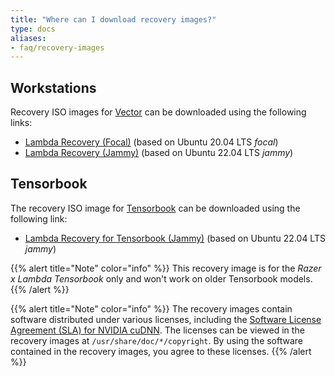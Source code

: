 ```yaml
---
title: "Where can I download recovery images?"
type: docs
aliases:
- faq/recovery-images
---
```


## Workstations

Recovery ISO images for
[Vector](https://lambdalabs.com/gpu-workstations/vector) can be downloaded
using the following links:

<!-- TODO: Change to these links when they're ready.
- [Lambda Recovery (Focal)](https://files.lambdalabs.com/recovery/current/lambda-recovery-focal.iso) (based on Ubuntu 20.04 LTS _focal_)
- [Lambda Recovery (Jammy)](https://files.lambdalabs.com/recovery/current/lambda-recovery-jammy.iso) (based on Ubuntu 22.04 LTS _jammy_)
-->

- [Lambda Recovery (Focal)](https://files.lambdalabs.com/recovery/lambda-recovery-focal-20221018.iso) (based on Ubuntu 20.04 LTS _focal_)
- [Lambda Recovery (Jammy)](https://files.lambdalabs.com/recovery/lambda-recovery-jammy-20221018.iso) (based on Ubuntu 22.04 LTS _jammy_)

## Tensorbook

The recovery ISO image for
[Tensorbook](https://lambdalabs.com/deep-learning/laptops/tensorbook) can be
downloaded using the following link:

<!-- TODO: Change to this link when it's ready.
- [Lambda Recovery for Tensorbook (Jammy)](https://files.lambdalabs.com/recovery/current/lambda-recovery-jammy-tensorbook.iso) (based on Ubuntu 22.04 LTS _jammy_)
-->

- [Lambda Recovery for Tensorbook (Jammy)](https://files.lambdalabs.com/recovery/tensorbook-jammy-20221105.iso) (based on Ubuntu 22.04 LTS _jammy_)

{{% alert title="Note" color="info" %}}
This recovery image is for the _Razer x Lambda Tensorbook_ only and won't work
on older Tensorbook models.
{{% /alert %}}

{{% alert title="Note" color="info" %}}
The recovery images contain software distributed under various licenses,
including the
[Software License Agreement (SLA) for NVIDIA cuDNN](https://docs.nvidia.com/deeplearning/cudnn/sla/index.html).
The licenses can be viewed in the recovery images at
`/usr/share/doc/*/copyright`. By using the software contained in the recovery
images, you agree to these licenses.
{{% /alert %}}
